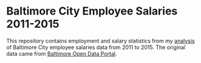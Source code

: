 # Baltimore City Employee Salaries 2011-2015

This repository contains employment and salary statistics from my [analysis](https://www.empiricalanalysis.net/sd_projects/Salaries2011-2015.html) of Baltimore City employee salaries data from 2011 to 2015. The original data came from [Baltimore Open Data Portal](https://data.baltimorecity.gov).

